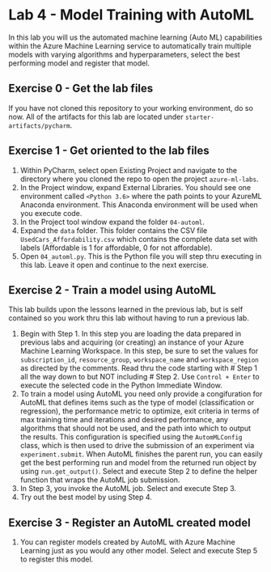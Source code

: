 # Lab 4 - Model Training with AutoML

In this lab you will us the automated machine learning (Auto ML) capabilities within the Azure Machine Learning service to automatically train multiple models with varying algorithms and hyperparameters, select the best performing model and register that model.

## Exercise 0 - Get the lab files
If you have not cloned this repository to your working environment, do so now. All of the artifacts for this lab are located under `starter-artifacts/pycharm`.

## Exercise 1 - Get oriented to the lab files
1. Within PyCharm, select open Existing Project and navigate to the directory where you cloned the repo to open the project `azure-ml-labs`. 
2. In the Project window, expand External Libraries. You should see one environment called `<Python 3.6>` where the path points to your AzureML Anaconda environment. This Anaconda environment will be used when you execute code.
3. In the Project tool window expand the folder `04-automl`.
4. Expand the `data` folder. This folder contains the CSV file `UsedCars_Affordability.csv` which contains the complete data set with labels (Affordable is 1 for affordable, 0 for not affordable).
5. Open `04_automl.py`. This is the Python file you will step thru executing in this lab. Leave it open and continue to the next exercise.


## Exercise 2 - Train a model using AutoML
This lab builds upon the lessons learned in the previous lab, but is self contained so you work thru this lab without having to run a previous lab.  
1. Begin with Step 1. In this step you are loading the data prepared in previous labs and acquiring (or creating) an instance of your Azure Machine Learning Workspace. In this step, be sure to set the values for `subscription_id`, `resource_group`, `workspace_name` and `workspace_region` as directed by the comments. Read thru the code starting with # Step 1 all the way down to but NOT including # Step 2. Use `Control + Enter` to execute the selected code in the Python Immediate Window.
2. To train a model using AutoML you need only provide a congifuration for AutoML that defines items such as the type of model (classification or regression), the performance metric to optimize, exit criteria in terms of max training time and iterations and desired performance, any algorithms that should not be used, and the path into which to output the results. This configuration is specified using the `AutomMLConfig` class, which is then used to drive the submission of an experiment via `experiment.submit`.  When AutoML finishes the parent run, you can easily get the best performing run and model from the returned run object by using `run.get_output()`. Select and execute Step 2 to define the helper function that wraps the AutoML job submission.
3. In Step 3, you invoke the AutoML job. Select and execute Step 3.
4. Try out the best model by using Step 4.

## Exercise 3 - Register an AutoML created model
1. You can register models created by AutoML with Azure Machine Learning just as you would any other model. Select and execute Step 5 to register this model.

 

